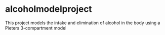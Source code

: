 # alcoholmodelproject
This project models the intake and elimination of alcohol in the body using a Pieters 3-compartment model 
